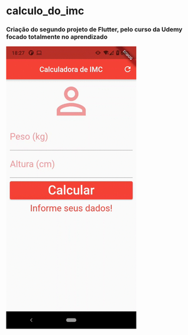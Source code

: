 # calculo_do_imc

### Criação do segundo projeto de Flutter, pelo curso da Udemy focado totalmente no aprendizado
![imc 1](https://github.com/R-A-S-E/livro-receitas/blob/master/GIF/IMC/imc.gif)
